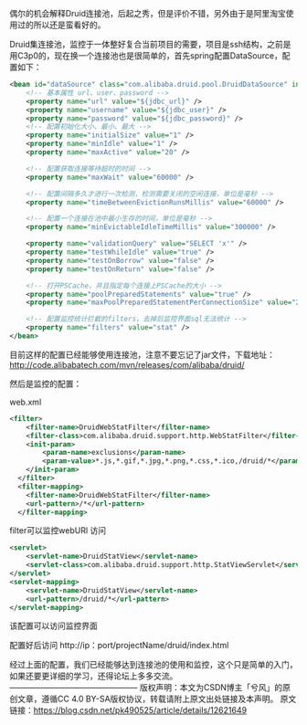 偶尔的机会解释Druid连接池，后起之秀，但是评价不错，另外由于是阿里淘宝使用过的所以还是蛮看好的。

Druid集连接池，监控于一体整好复合当前项目的需要，项目是ssh结构，之前是用C3p0的，现在换一个连接池也是很简单的，首先spring配置DataSource，配置如下：

```xml
<bean id="dataSource" class="com.alibaba.druid.pool.DruidDataSource" init-method="init" destroy-method="close"> 
    <!-- 基本属性 url、user、password -->
    <property name="url" value="${jdbc_url}" />
    <property name="username" value="${jdbc_user}" />
    <property name="password" value="${jdbc_password}" />
    <!-- 配置初始化大小、最小、最大 -->
    <property name="initialSize" value="1" />
    <property name="minIdle" value="1" /> 
    <property name="maxActive" value="20" />

    <!-- 配置获取连接等待超时的时间 -->
    <property name="maxWait" value="60000" />

    <!-- 配置间隔多久才进行一次检测，检测需要关闭的空闲连接，单位是毫秒 -->
    <property name="timeBetweenEvictionRunsMillis" value="60000" />

    <!-- 配置一个连接在池中最小生存的时间，单位是毫秒 -->
    <property name="minEvictableIdleTimeMillis" value="300000" />

    <property name="validationQuery" value="SELECT 'x'" />
    <property name="testWhileIdle" value="true" />
    <property name="testOnBorrow" value="false" />
    <property name="testOnReturn" value="false" />

    <!-- 打开PSCache，并且指定每个连接上PSCache的大小 -->
    <property name="poolPreparedStatements" value="true" />
    <property name="maxPoolPreparedStatementPerConnectionSize" value="20" />

    <!-- 配置监控统计拦截的filters，去掉后监控界面sql无法统计 -->
    <property name="filters" value="stat" /> 
</bean>
```


目前这样的配置已经能够使用连接池，注意不要忘记了jar文件，下载地址：http://code.alibabatech.com/mvn/releases/com/alibaba/druid/

然后是监控的配置：

web.xml

```xml
<filter>
    <filter-name>DruidWebStatFilter</filter-name>
    <filter-class>com.alibaba.druid.support.http.WebStatFilter</filter-class>
    <init-param>
        <param-name>exclusions</param-name>
        <param-value>*.js,*.gif,*.jpg,*.png,*.css,*.ico,/druid/*</param-value>
    </init-param>
  </filter>
  <filter-mapping>
    <filter-name>DruidWebStatFilter</filter-name>
    <url-pattern>/*</url-pattern>
  </filter-mapping>
```
filter可以监控webURl 访问

```xml
<servlet>
    <servlet-name>DruidStatView</servlet-name>
    <servlet-class>com.alibaba.druid.support.http.StatViewServlet</servlet-class>
</servlet>
<servlet-mapping>
    <servlet-name>DruidStatView</servlet-name>
    <url-pattern>/druid/*</url-pattern>
</servlet-mapping>
```
该配置可以访问监控界面

配置好后访问 http://ip：port/projectName/druid/index.html

经过上面的配置，我们已经能够达到连接池的使用和监控，这个只是简单的入门，如果还要更详细的学习，还得论坛上多多交流。
————————————————
版权声明：本文为CSDN博主「兮风」的原创文章，遵循CC 4.0 BY-SA版权协议，转载请附上原文出处链接及本声明。
原文链接：https://blog.csdn.net/pk490525/article/details/12621649